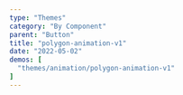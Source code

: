 ```yaml
---
type: "Themes"
category: "By Component"
parent: "Button"
title: "polygon-animation-v1"
date: "2022-05-02"
demos: [
  "themes/animation/polygon-animation-v1"
]
---
```

